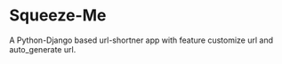 # Squeeze-Me
A Python-Django based url-shortner app with feature customize url and auto_generate url.
